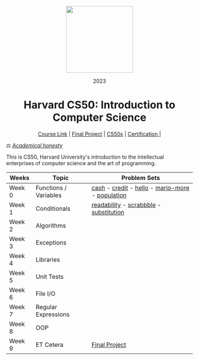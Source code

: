 <div align=center>
    <img src="https://upload.wikimedia.org/wikipedia/en/thumb/2/29/Harvard_shield_wreath.svg/1200px-Harvard_shield_wreath.svg.png" height=180>
    <p> 2023</p>
    <h1> Harvard CS50: Introduction to Computer Science </h1>
</div>

<div align=center>
    <a href="https://cs50.harvard.edu/x/2023/">Course Link</a> |
    <a href="https://github.com/itsyuimorii/CS50x_2023_Harvard">Final Project</a> |
    <a href="https://github.com/itsyuimorii/CS50x_2023_Harvard">CS50x</a> |
    <a href="">Certification </a> |
</div>


⚖️ [<em>Academical honesty</em>](https://cs50.harvard.edu/x/2023/honesty/)



This is CS50, Harvard University's introduction to the intellectual enterprises of computer science and the art of programming.


<div align="center">

|Weeks|Topic|Problem Sets|
|-----|-----------|----|
|Week 0 | Functions / Variables|[cash](https://github.com/5ah1n/CS50_Python/blob/main/tasks/indoor/indoor.py) - [credit]( ) - [hello]() - [mario-more]() - [population]()|
|Week 1| Conditionals |[readability]() - [scrabbble]() - [substitution]()|
|Week 2 | Algorithms ||
|Week 3| Exceptions |  |
|Week 4 | Libraries |  |
| Week 5 | Unit Tests |  |
|Week 6 | File I/O |  |
|Week 7 | Regular Expressions |  |
|Week 8 | OOP |  |
|Week 9 | ET Cetera | [Final Project](https://github.com/5ah1n/CS50_Python/tree/main/tasks/project)|




